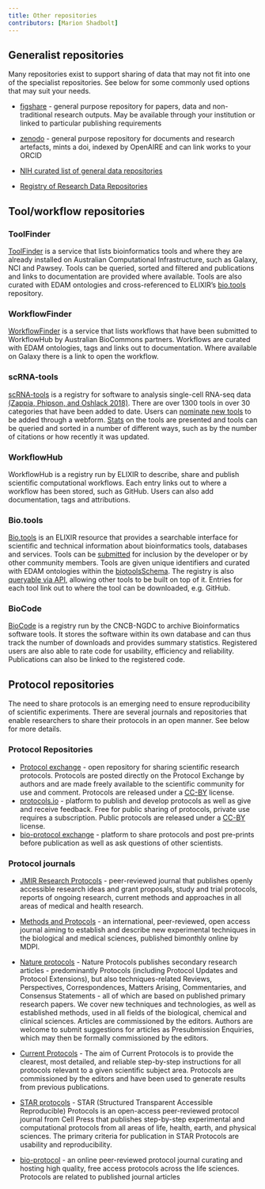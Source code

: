 ```yaml
---
title: Other repositories
contributors: [Marion Shadbolt]
---
```


## Generalist repositories

Many repositories exist to support sharing of data that may not fit into one of the specialist repositories. See below for some commonly used options that may suit your needs.

- [figshare](https://figshare.com/) - general purpose repository for papers, data and non-traditional research outputs. May be available through your institution or linked to particular publishing requirements
- [zenodo](https://zenodo.org/) - general purpose repository for documents and research artefacts, mints a doi, indexed by OpenAIRE and can link works to your ORCID
- [NIH curated list of general data repositories](https://sharing.nih.gov/data-management-and-sharing-policy/sharing-scientific-data/generalist-repositories)

- [Registry of Research Data Repositories](https://www.re3data.org/)

## Tool/workflow repositories


### ToolFinder

[ToolFinder](https://australianbiocommons.github.io/2_tools.html) is a service that lists bioinformatics tools and where they are already installed on Australian Computational Infrastructure, such as Galaxy, NCI and Pawsey. Tools can be queried, sorted and filtered and publications and links to documentation are provided where available. Tools are also curated with EDAM ontologies and cross-referenced to ELIXIR’s [bio.tools](https://bio.tools/) repository.


### WorkflowFinder

[WorkflowFinder](https://australianbiocommons.github.io/2_1_workflows.html) is a service that lists workflows that have been submitted to WorkflowHub by Australian BioCommons partners. Workflows are curated with EDAM ontologies, tags and links out to documentation. Where available on Galaxy there is a link to open the workflow.


### scRNA-tools

[scRNA-tools](https://www.scrna-tools.org/) is a registry for software to analysis single-cell RNA-seq data [(Zappia, Phipson, and Oshlack 2018)](https://www.zotero.org/google-docs/?v3UOD4). There are over 1300 tools in over 30 categories that have been added to date. Users can [nominate new tools](https://www.scrna-tools.org/submit) to be added through a webform. [Stats](https://www.scrna-tools.org/analysis) on the tools are presented and tools can be queried and sorted in a number of different ways, such as by the number of citations or how recently it was updated.


### WorkflowHub

WorkflowHub is a registry run by ELIXIR to describe, share and publish scientific computational workflows. Each entry links out to where a workflow has been stored, such as GitHub. Users can also add documentation, tags and attributions.


### Bio.tools

[Bio.tools](https://bio.tools/) is an ELIXIR resource that provides a searchable interface for scientific and technical information about bioinformatics tools, databases and services. Tools can be [submitted](https://biotools.readthedocs.io/en/latest/quickstart_guide.html) for inclusion by the developer or by other community members. Tools are given unique identifiers and curated with EDAM ontologies within the [biotoolsSchema](https://biotoolsschema.readthedocs.io/en/latest/). The registry is also [queryable via API](https://biotools.readthedocs.io/en/latest/api_usage_guide.html), allowing other tools to be built on top of it. Entries for each tool link out to where the tool can be downloaded, e.g. GitHub.


### BioCode

[BioCode](https://ngdc.cncb.ac.cn/biocode) is a registry run by the CNCB-NGDC to archive Bioinformatics software tools. It stores the software within its own database and can thus track the number of downloads and provides summary statistics. Registered users are also able to rate code for usability, efficiency and reliability. Publications can also be linked to the registered code.

## Protocol repositories

The need to share protocols is an emerging need to ensure reproducibility of scientific experiments. There are several journals and repositories that enable researchers to share their protocols in an open manner. See below for more details.

### Protocol Repositories

- [Protocol exchange](https://protocolexchange.researchsquare.com/) - open repository for sharing scientific research protocols. Protocols are posted directly on the Protocol Exchange by authors and are made freely available to the scientific community for use and comment. Protocols are released under a [CC-BY](https://creativecommons.org/licenses/by/4.0/) license.
- [protocols.io](https://www.protocols.io/) - platform to publish and develop protocols as well as give and receive feedback. Free for public sharing of protocols, private use requires a subscription. Public protocols are released under a [CC-BY](https://creativecommons.org/licenses/by/4.0/) license.
- [bio-protocol exchange](https://bio-protocol.org/exchange) - platform to share protocols and post pre-prints before publication as well as ask questions of other scientists.

### Protocol journals

- [JMIR Research Protocols](https://www.researchprotocols.org/) - peer-reviewed journal that publishes openly accessible research ideas and grant proposals, study and trial protocols, reports of ongoing research, current methods and approaches in all areas of medical and health research.

- [Methods and Protocols](https://www.mdpi.com/journal/mps) - an international, peer-reviewed, open access journal aiming to establish and describe new experimental techniques in the biological and medical sciences, published bimonthly online by MDPI.

- [Nature protocols](https://www.nature.com/nprot/) - Nature Protocols publishes secondary research articles - predominantly Protocols (including Protocol Updates and Protocol Extensions), but also techniques-related Reviews, Perspectives, Correspondences, Matters Arising, Commentaries, and Consensus Statements - all of which are based on published primary research papers. We cover new techniques and technologies, as well as established methods, used in all fields of the biological, chemical and clinical sciences. Articles are commissioned by the editors. Authors are welcome to submit suggestions for articles as Presubmission Enquiries, which may then be formally commissioned by the editors.

- [Current Protocols](https://currentprotocols.onlinelibrary.wiley.com/) - The aim of Current Protocols is to provide the clearest, most detailed, and reliable step-by-step instructions for all protocols relevant to a given scientific subject area. Protocols are commissioned by the editors and have been used to generate results from previous publications.

- [STAR protocols](https://www.cell.com/star-protocols/home) - STAR (Structured Transparent Accessible Reproducible) Protocols is an open-access peer-reviewed protocol journal from Cell Press that publishes step-by-step experimental and computational protocols from all areas of life, health, earth, and physical sciences. The primary criteria for publication in STAR Protocols are usability and reproducibility.

- [bio-protocol](https://bio-protocol.org/default.aspx) - an online peer-reviewed protocol journal curating and hosting high quality, free access protocols across the life sciences. Protocols are related to published journal articles
